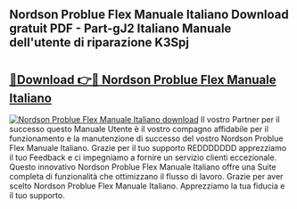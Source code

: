 ## Nordson Problue Flex Manuale Italiano Download gratuit PDF - Part-gJ2 Italiano Manuale dell'utente di riparazione K3Spj

# <h2><a href="http://dfaowds.blite.top/?on=Nordson+Problue+Flex+Manuale+Italiano">🔗Download 👉🔴 Nordson Problue Flex Manuale Italiano</a></h2>

[![Nordson Problue Flex Manuale Italiano download](https://i.imgur.com/lujVjoI.png)](http://dfaowds.blite.top/?on=Nordson+Problue+Flex+Manuale+Italiano)
Il vostro Partner per il successo questo Manuale Utente è il vostro compagno affidabile per il funzionamento e la manutenzione di successo del vostro Nordson Problue Flex Manuale Italiano. Grazie per il tuo supporto REDDDDDDD apprezziamo il tuo Feedback e ci impegniamo a fornire un servizio clienti eccezionale. Questo innovativo Nordson Problue Flex Manuale Italiano offre una Suite completa di funzionalità che ottimizzano il flusso di lavoro. Grazie per aver scelto Nordson Problue Flex Manuale Italiano. Apprezziamo la tua fiducia e il tuo supporto.
